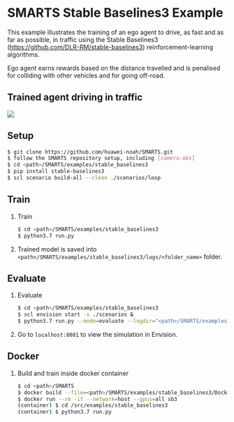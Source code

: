 # SMARTS Stable Baselines3 Example
This example illustrates the training of an ego agent to drive, as fast and as far as possible, in traffic using the Stable Baselines3 (https://github.com/DLR-RM/stable-baselines3) reinforcement-learning algorithms.

Ego agent earns rewards based on the distance travelled and is penalised for colliding with other vehicles and for going off-road.

## Trained agent driving in traffic
![](./docs/_static/driving_in_traffic.gif)

## Setup
```bash
$ git clone https://github.com/huawei-noah/SMARTS.git
$ follow the SMARTS repository setup, including [camera-obs]
$ cd <path>/SMARTS/examples/stable_baselines3
$ pip install stable-baselines3
$ scl scenario build-all --clean ./scenarios/loop
```

## Train
1. Train
    ```bash
    $ cd <path>/SMARTS/examples/stable_baselines3
    $ python3.7 run.py 
    ```
1. Trained model is saved into `<path>/SMARTS/examples/stable_baselines3/logs/<folder_name>` folder.

## Evaluate
1. Evaluate
    ```bash
    $ cd <path>/SMARTS/examples/stable_baselines3
    $ scl envision start -s ./scenarios &
    $ python3.7 run.py --mode=evaluate --logdir="<path>/SMARTS/examples/stable_baselines3/logs/<folder_name>" --head
    ```
1. Go to `localhost:8081` to view the simulation in Envision.

## Docker
1. Build and train inside docker container
    ```bash
    $ cd <path>/SMARTS
    $ docker build --file=<path>/SMARTS/examples/stable_baselines3/Dockerfile --network=host --tag=sb3 <path>/SMARTS
    $ docker run --rm -it --network=host --gpus=all sb3
    (container) $ cd /src/examples/stable_baselines3
    (container) $ python3.7 run.py
    ```